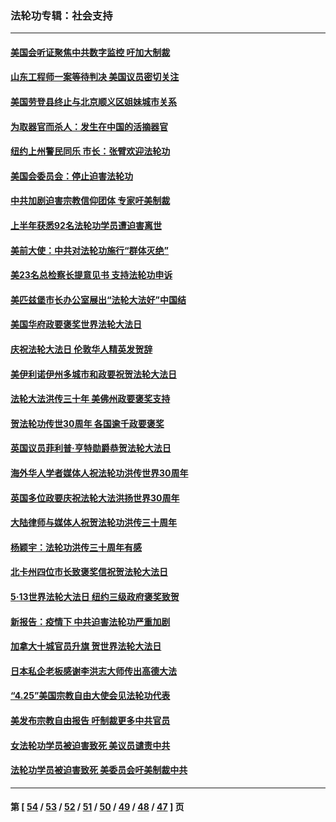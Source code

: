 ### 法轮功专辑：社会支持
---
#### [美国会听证聚焦中共数字监控 吁加大制裁](../../pages/nf4386/n13825083.md?09150430) 
#### [山东工程师一案等待判决 美国议员密切关注](../../pages/nf4386/n13815065.md?09150430) 
#### [美国劳登县终止与北京顺义区姐妹城市关系](../../pages/nf4386/n13811030.md?09150430) 
#### [为取器官而杀人：发生在中国的活摘器官](../../pages/nf4386/n13794731.md?09150430) 
#### [纽约上州警民同乐 市长：张臂欢迎法轮功](../../pages/nf4386/n13794375.md?09150430) 
#### [美国会委员会：停止迫害法轮功](../../pages/nf4386/n13788164.md?09150430) 
#### [中共加剧迫害宗教信仰团体 专家吁美制裁](../../pages/nf4386/n13780252.md?09150430) 
#### [上半年获悉92名法轮功学员遭迫害离世](../../pages/nf4386/n13772701.md?09150430) 
#### [美前大使：中共对法轮功施行“群体灭绝”](../../pages/nf4386/n13771705.md?09150430) 
#### [美23名总检察长提意见书 支持法轮功申诉](../../pages/nf4386/n13766596.md?09150430) 
#### [美匹兹堡市长办公室展出“法轮大法好”中国结](../../pages/nf4386/n13749721.md?09150430) 
#### [美国华府政要褒奖世界法轮大法日](../../pages/nf4386/n13743770.md?09150430) 
#### [庆祝法轮大法日 伦敦华人精英发贺辞](../../pages/nf4386/n13741593.md?09150430) 
#### [美伊利诺伊州多城市和政要祝贺法轮大法日](../../pages/nf4386/n13737149.md?09150430) 
#### [法轮大法洪传三十年 美佛州政要褒奖支持](../../pages/nf4386/n13737103.md?09150430) 
#### [贺法轮功传世30周年 各国逾千政要褒奖](../../pages/nf4386/n13735828.md?09150430) 
#### [英国议员菲利普‧亨特勋爵恭贺法轮大法日](../../pages/nf4386/n13736187.md?09150430) 
#### [海外华人学者媒体人祝法轮功洪传世界30周年](../../pages/nf4386/n13735835.md?09150430) 
#### [英国多位政要庆祝法轮大法洪扬世界30周年](../../pages/nf4386/n13734739.md?09150430) 
#### [大陆律师与媒体人祝贺法轮功洪传三十周年](../../pages/nf4386/n13735062.md?09150430) 
#### [杨颖宇：法轮功洪传三十周年有感](../../pages/nf4386/n13734884.md?09150430) 
#### [北卡州四位市长致褒奖信祝贺法轮大法日](../../pages/nf4386/n13733292.md?09150430) 
#### [5·13世界法轮大法日 纽约三级政府褒奖致贺](../../pages/nf4386/n13732651.md?09150430) 
#### [新报告：疫情下 中共迫害法轮功严重加剧](../../pages/nf4386/n13732612.md?09150430) 
#### [加拿大十城官员升旗 贺世界法轮大法日](../../pages/nf4386/n13729166.md?09150430) 
#### [日本私企老板感谢李洪志大师传出高德大法](../../pages/nf4386/n13726335.md?09150430) 
#### [“4.25”美国宗教自由大使会见法轮功代表](../../pages/nf4386/n13724124.md?09150430) 
#### [美发布宗教自由报告 吁制裁更多中共官员](../../pages/nf4386/n13720670.md?09150430) 
#### [女法轮功学员被迫害致死 美议员谴责中共](../../pages/nf4386/n13682069.md?09150430) 
#### [法轮功学员被迫害致死 美委员会吁美制裁中共](../../pages/nf4386/n13631310.md?09150430) 

---
#### 第 [ [54](./54.md?09150430) / [53](./53.md?09150430) / [52](./52.md?09150430) / [51](./51.md?09150430) / [50](./50.md?09150430) / [49](./49.md?09150430) / [48](./48.md?09150430) / [47](./47.md?09150430) ] 页
